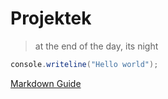 # Projektek

> at the end of the day, its night

```c#
console.writeline("Hello world");
```

[Markdown Guide](https://www.markdownguide.org/)
